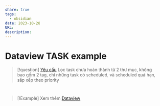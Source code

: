 ```yaml
---
share: true
tags:
  - obsidian
date: 2023-10-28
URL: 
description: 
---
```


# Dataview TASK example

> [!question] [Yêu cầu](https://www.facebook.com/groups/obsidian.secondbrain/posts/707585224575616/?comment_id=729045892429549)
> Lọc task chưa hoàn thành từ 2 thư mục, không bao gồm 2 tag, chỉ những task có scheduled, và scheduled quá hạn, sắp xếp theo priority


```md
	
```



> [!Example] Xem thêm
> [Dataview](./Dataview.md)